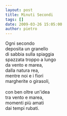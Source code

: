 ```yaml
---
layout: post
title: Minuti Secondi
tags: []
date: 2009-03-26 15:05:00
author: pietro
---
```

Ogni secondo<br/>deposita un granello<br/>di sabbia sulla spiaggia<br/>spazzata troppo a lungo<br/>da vento e marea,<br/>dalla natura rea,<br/>mentre noi e i fiori<br/>margherite o girasoli,<br/><br/>con ben oltre un'idea<br/>tra vento e marea,<br/>momenti più amati<br/>dai tempi rubati.
